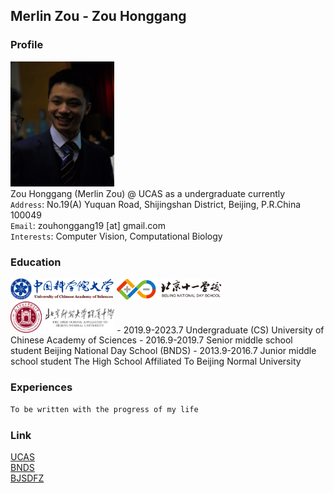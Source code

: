 ## Merlin Zou - Zou Honggang

### Profile
<img src="https://github.com/Merlin-UCAS/Merlin-UCAS.github.io/blob/main/images/zhaopian.jpg" width="33%"> <br>
Zou Honggang (Merlin Zou) @ UCAS as a undergraduate currently <br>
`Address`: No.19(A) Yuquan Road, Shijingshan District, Beijing, P.R.China 100049 <br>
`Email`: zouhonggang19 [at] gmail.com <br>
`Interests`: Computer Vision, Computational Biology

### Education
<img src="https://github.com/Merlin-UCAS/Merlin-UCAS.github.io/blob/main/images/guokeda.png" width="33%">
<img src="https://github.com/Merlin-UCAS/Merlin-UCAS.github.io/blob/main/images/shiyi.png" width="33%">
<img src="https://github.com/Merlin-UCAS/Merlin-UCAS.github.io/blob/main/images/fuzhong.png" width="33%">
- 2019.9-2023.7 Undergraduate (CS) University of Chinese Academy of Sciences
- 2016.9-2019.7 Senior middle school student Beijing National Day School (BNDS)
- 2013.9-2016.7 Junior middle school student The High School Affiliated To Beijing Normal University

### Experiences
```markdown
To be written with the progress of my life
```

### Link
[UCAS](https://www.ucas.ac.cn/) <br>
[BNDS](http://www.bnds.cn/) <br>
[BJSDFZ](https://www.bjsdfz.com/)

